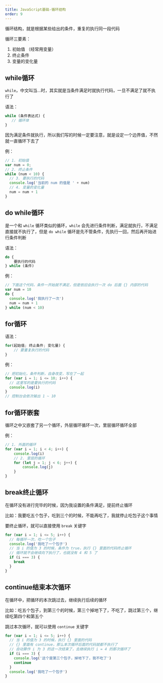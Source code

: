 ```yaml
---
title: JavaScript基础-循环结构
order: 9
---
```


循环结构，就是根据某些给出的条件，重复的执行同一段代码

循环三要素：

1. 初始值 （经常用变量）
2. 终止条件
3. 变量的变化量

## while循环

`while`，中文叫当…时，其实就是当条件满足时就执行代码，一旦不满足了就不执行了

语法：

~~~javascript
while (条件表达式) {
   // 循环体    
}
~~~

因为满足条件就执行，所以我们写的时候一定要注意，就是设定一个边界值，不然就一直循环下去了

例：

```javascript
// 1. 初始值
var num = 0;
// 2. 终止条件
while (num < 10) {
  // 3. 要执行的代码
  console.log('当前的 num 的值是 ' + num)
  // 4. 变量的变化量
  num = num + 1
}
```

## do while循环

是一个和 `while` 循环类似的循环，`while` 会先进行条件判断，满足就执行，不满足直接就不执行了，但是 `do while` 循环是先不管条件，先执行一回，然后再开始进行条件判断

语法： 

```js
do {
    要执行的代码 
} while (条件)
```

例：

```javascript
// 下面这个代码，条件一开始就不满足，但是依旧会执行一次 do 后面 {} 内部的代码
var num = 10
do {
  console.log('我执行了一次')
  num = num + 1
} while (num < 10)
```

## for循环

语法：

```js
for(起始值; 终止条件; 变化量) {
    // 要重复执行的代码
}
```

例：

```javascript
// 把初始化，条件判断，自身改变，写在了一起
for (var i = 1; i <= 10; i++) {
  // 这里写的是要执行的代码
  console.log(i)
}
// 控制台会依次输出 1 ~ 10 
```

## for循环嵌套

循环之中又嵌套了另一个循环，外层循环循环一次，里层循环循环全部

例：

```js
// 1. 外面的循环
for (var i = 1; i < 4; i++) {
    console.log(i)
    // 2. 里层的循环
    for (let j = 1; j < 6; j++) {
        console.log(j)
    }
}
```

## break终止循环

在循环没有进行完毕的时候，因为我设置的条件满足，提前终止循环

比如：我要吃五个包子，吃到三个的时候，不能再吃了，我就停止吃包子这个事情

要终止循环，就可以直接使用 `break` 关键字

```javascript
for (var i = 1; i <= 5; i++) {
  // 每循环一次，吃一个包子
  console.log('我吃了一个包子')
  // 当 i 的值为 3 的时候，条件为 true，执行 {} 里面的代码终止循环
  // 循环就不会继续向下执行了，也就没有 4 和 5 了
  if (i === 3) {
    break
  }
}
```

## continue结束本次循环

在循环中，把循环的本次跳过去，继续执行后续的循环

比如：吃五个包子，到第三个的时候，第三个掉地下了，不吃了，跳过第三个，继续吃第四个和第五个

跳过本次循环，就可以使用 `continue` 关键字

```javascript
for (var i = 1; i <= 5; i++) {
  // 当 i 的值为 3 的时候，执行 {} 里面的代码
  // {} 里面有 continue，那么本次循环后面的代码就都不执行了
  // 自动算作 i 为 3 的这一次结束了，去继续执行 i = 4 的那次循环了
  if (i === 3) {
    console.log('这个是第三个包子，掉地下了，我不吃了')
    continue
  }
  console.log('我吃了一个包子')
}
```


